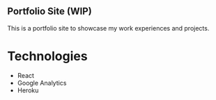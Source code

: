 ## Portfolio Site (WIP)

This is a portfolio site to showcase my work experiences and projects.

# Technologies
- React
- Google Analytics
- Heroku

